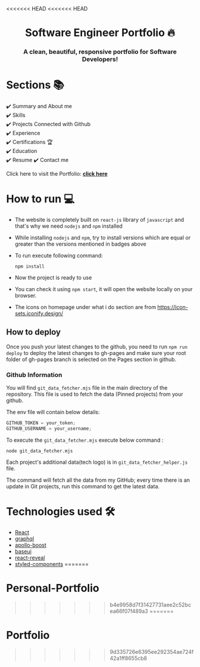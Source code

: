 <<<<<<< HEAD
<<<<<<< HEAD
<h1 align="center"> Software Engineer Portfolio 🔥 </h1>
<h3 align="center"> A clean, beautiful, responsive portfolio for Software Developers! </h3>



# Sections 📚

✔️ Summary and About me\
✔️ Skills \
✔️ Projects Connected with Github\
✔️ Experience\
✔️ Certifications 🏆\
✔️ Education\
✔️ Resume
✔️ Contact me

Click here to visit the Portfolio: **[click here](https://saisrunithsilvery.github.io/Srunith-Portfolio/)**

# How to run 💻

- The website is completely built on `react-js` library of `javascript` and that's why we need `nodejs` and `npm` installed
- While installing `nodejs` and `npm`, try to install versions which are equal or greater than the versions mentioned in badges above
- To run execute following command:

  ```node
  npm install
  ```

- Now the project is ready to use
- You can check it using `npm start`, it will open the website locally on your browser.
- The icons on homepage under what i do section are from <https://icon-sets.iconify.design/>

## How to deploy

Once you push your latest changes to the github, you need to run `npm run deploy` to deploy the latest changes to gh-pages and make sure your root folder of gh-pages branch is selected on the Pages section in github.

### Github Information

You will find `git_data_fetcher.mjs` file in the main directory of the repository. This file is used to fetch the data (Pinned projects) from your github.

The env file will contain below details:

```javascript
GITHUB_TOKEN = your_token;
GITHUB_USERNAME = your_username;
```

To execute the `git_data_fetcher.mjs` execute below command :

```node
node git_data_fetcher.mjs
```

Each project's additional data(tech logo) is in `git_data_fetcher_helper.js` file.

The command will fetch all the data from my GitHub; every time there is an update in Git projects, run this command to get the latest data.

# Technologies used 🛠️

- [React](https://reactjs.org/)
- [graphql](https://graphql.org/)
- [apollo-boost](https://www.apollographql.com/docs/react/get-started/)
- [baseui](https://github.com/uber/baseweb)
- [react-reveal](https://www.react-reveal.com/)
- [styled-components](https://styled-components.com/)
=======
# Personal-Portfolio
>>>>>>> b4e9958d7f31427731aee2c52bcea66f07f489a3
=======
# Portfolio
>>>>>>> 9d335726e6395ee292354ae724f42a1ff8655cb8
